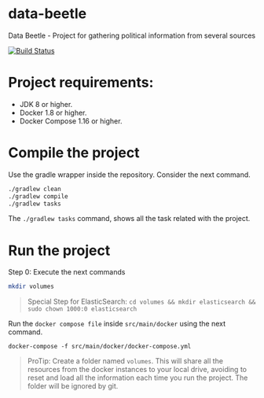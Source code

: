 # data-beetle
Data Beetle - Project for gathering political information from several sources

[![Build Status](https://travis-ci.org/jresendiz27/data-beetle.svg?branch=master)](https://travis-ci.org/jresendiz27/data-beetle)


# Project requirements:

* JDK 8 or higher.
* Docker 1.8 or higher.
* Docker Compose 1.16 or higher.

# Compile the project

Use the gradle wrapper inside the repository. Consider the next command.

```bash
./gradlew clean
./gradlew compile
./gradlew tasks
```

The `./gradlew tasks` command, shows all the task related with the project.

# Run the project

Step 0: Execute the next commands
```bash
mkdir volumes
```
> Special Step for ElasticSearch: `cd volumes && mkdir elasticsearch && sudo chown 1000:0 elasticsearch`

Run the `docker compose file` inside `src/main/docker` using the next command.

`docker-compose -f src/main/docker/docker-compose.yml`

> ProTip: Create a folder named `volumes`. This will share all the resources
from the docker instances to your local drive, avoiding to reset and load all
the information each time you run the project. The folder will be ignored by git.

